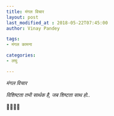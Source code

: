 ```yaml
---
title: मंगल विचार
layout: post
last_modified_at : 2018-05-22T07:45:00
author: Vinay Pandey

tags:
- मंगल कामना

categories:
- लघु

---
```


*मंगल विचार*

*विशिष्टता तभी सार्थक है,*
*जब शिष्टता साथ हो..*


🙏🌷🌷🙏
